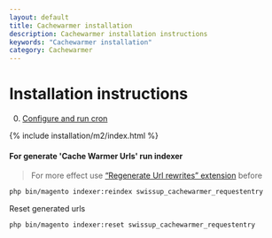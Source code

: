 ```yaml
---
layout: default
title: Cachewarmer installation
description: Cachewarmer installation instructions
keywords: "Cachewarmer installation"
category: Cachewarmer
---
```


# Installation instructions

0. [Configure and run cron](https://devdocs.magento.com/guides/v2.3/config-guide/cli/config-cli-subcommands-cron.html)

{% include installation/m2/index.html %}


#### For generate 'Cache Warmer Urls' run indexer

> For more effect use [“Regenerate Url rewrites” extension](https://github.com/olegkoval/magento2-regenerate_url_rewrites) before


```bash
php bin/magento indexer:reindex swissup_cachewarmer_requestentry
```

Reset generated urls
```
php bin/magento indexer:reset swissup_cachewarmer_requestentry
```
